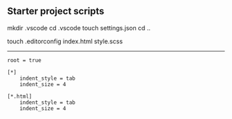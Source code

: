 ## Starter project scripts

mkdir .vscode
cd .vscode
touch settings.json
cd ..

touch .editorconfig index.html style.scss

---

```
root = true

[*]
    indent_style = tab
    indent_size = 4

[*.html]
    indent_style = tab
    indent_size = 4

```